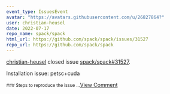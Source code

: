 ```yaml
---
event_type: IssuesEvent
avatar: "https://avatars.githubusercontent.com/u/26827864?"
user: christian-heusel
date: 2022-07-17
repo_name: spack/spack
html_url: https://github.com/spack/spack/issues/31527
repo_url: https://github.com/spack/spack
---
```


<a href='https://github.com/christian-heusel' target='_blank'>christian-heusel</a> closed issue <a href='https://github.com/spack/spack/issues/31527' target='_blank'>spack/spack#31527</a>.

<p>Installation issue: petsc+cuda</p><small>### Steps to reproduce the issue...</small><a href='https://github.com/spack/spack/issues/31527' target='_blank'>View Comment</a>